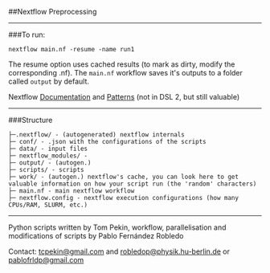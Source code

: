 ##Nextflow Preprocessing
___
###To run:
```
nextflow main.nf -resume -name run1
```
The resume option uses cached results (to mark as dirty, modify the corresponding .nf).
The ```main.nf``` workflow saves it's outputs to a folder called ```output``` by default.

Nextflow [Documentation](https://www.nextflow.io/docs/latest/) and [Patterns](https://nextflow-io.github.io/patterns/index.html) (not in DSL 2, but still valuable)
___
###Structure
```
├─.nextflow/ - (autogenerated) nextflow internals
├─ conf/ - .json with the configurations of the scripts
├─ data/ - input files
├─ nextflow_modules/ - 
├─ output/ - (autogen.)
├─ scripts/ - scripts
├─ work/ - (autogen.) nextflow's cache, you can look here to get valuable information on how your script run (the 'random' characters)
├─ main.nf - main nextflow workflow
├─ nextflow.config - nextflow execution configurations (how many CPUs/RAM, SLURM, etc.)
```
___
Python scripts written by Tom Pekin, workflow, parallelisation and modifications of scripts by Pablo Fernández Robledo 

Contact: [tcpekin@gmail.com](mailto:tcpekin@gmail.com) and [robledop@physik.hu-berlin.de](mailto:robledop@physik.hu-berlin.de) or [pablofrldp@gmail.com](mailto:pablofrldp@gmail.com)
